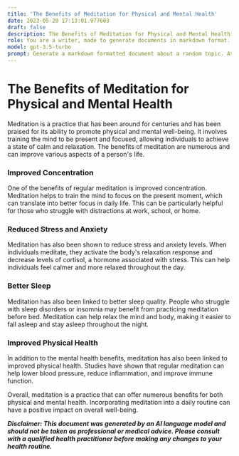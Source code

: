 ```yaml
---
title: 'The Benefits of Meditation for Physical and Mental Health'
date: 2023-05-20 17:13:01.977603
draft: false
description: The Benefits of Meditation for Physical and Mental Health
role: You are a writer, made to generate documents in markdown format. It is very important that all of the documents you generate are in valid markdown format.
model: gpt-3.5-turbo
prompt: Generate a markdown formatted document about a random topic. At the bottom, include a disclaimer explaining that the document was generated by you. The first line of the document should be the title. Make sure that the entire document is in proper markdown format, using a mix of various tags to make the document visually appealing.
---
```


# The Benefits of Meditation for Physical and Mental Health

Meditation is a practice that has been around for centuries and has been praised for its ability to promote physical and mental well-being. It involves training the mind to be present and focused, allowing individuals to achieve a state of calm and relaxation. The benefits of meditation are numerous and can improve various aspects of a person's life.

### Improved Concentration

One of the benefits of regular meditation is improved concentration. Meditation helps to train the mind to focus on the present moment, which can translate into better focus in daily life. This can be particularly helpful for those who struggle with distractions at work, school, or home.

### Reduced Stress and Anxiety

Meditation has also been shown to reduce stress and anxiety levels. When individuals meditate, they activate the body's relaxation response and decrease levels of cortisol, a hormone associated with stress. This can help individuals feel calmer and more relaxed throughout the day.

### Better Sleep

Meditation has also been linked to better sleep quality. People who struggle with sleep disorders or insomnia may benefit from practicing meditation before bed. Meditation can help relax the mind and body, making it easier to fall asleep and stay asleep throughout the night.

### Improved Physical Health

In addition to the mental health benefits, meditation has also been linked to improved physical health. Studies have shown that regular meditation can help lower blood pressure, reduce inflammation, and improve immune function.

Overall, meditation is a practice that can offer numerous benefits for both physical and mental health. Incorporating meditation into a daily routine can have a positive impact on overall well-being.

***Disclaimer: This document was generated by an AI language model and should not be taken as professional or medical advice. Please consult with a qualified health practitioner before making any changes to your health routine.***